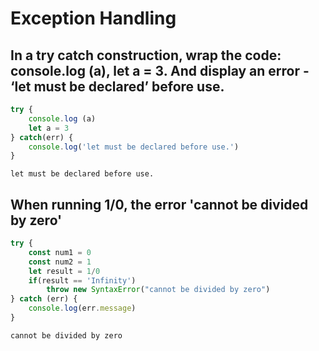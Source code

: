# Exception Handling

## In a try catch construction, wrap the code: console.log (a), let a = 3. And display an error - ‘let must be declared’ before use. 
```js
try {
    console.log (a)
    let a = 3
} catch(err) {
    console.log('let must be declared before use.')
}
```
```
let must be declared before use.
```

## When running 1/0, the error 'cannot be divided by zero'
```js
try {
    const num1 = 0
    const num2 = 1
    let result = 1/0
    if(result == 'Infinity')
        throw new SyntaxError("cannot be divided by zero")
} catch (err) {
    console.log(err.message)
}
```
```
cannot be divided by zero
```